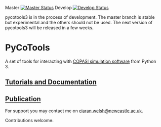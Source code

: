 
Master [![Master Status](https://travis-ci.org/CiaranWelsh/pycotools3.svg?branch=master)](https://travis-ci.org/CiaranWelsh/pycotools3)     Develop  [![Develop Status](https://travis-ci.org/CiaranWelsh/pycotools3.svg?branch=develop)](https://travis-ci.org/CiaranWelsh/pycotools3)           

pycotools3 is in the process of development. The master branch is stable but experimental and the others should not be used. The next version of pycotools3 will be released in a few weeks. 

# PyCoTools

A set of tools for interacting with [COPASI simulation software](http://copasi.org/) from Python 3. 

## [Tutorials and Documentation](http://pycotools.readthedocs.io/en/latest/)

## <a href=https://academic.oup.com/bioinformatics/advance-article/doi/10.1093/bioinformatics/bty409/5001390>Publication</a>

For support you may contact me on ciaran.welsh@newcastle.ac.uk. 

Contributions welcome. 








